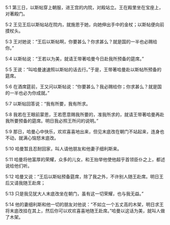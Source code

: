 <a id="1"></a>5:1  第三日，以斯帖穿上朝服，进王宫的内院，对殿站立。王在殿里坐在宝座上，对著殿门。  

<a id="2"></a>5:2  王见王后以斯帖站在院内，就施恩于她，向她伸出手中的金杖；以斯帖便向前摸杖头。  

<a id="3"></a>5:3  王对她说：“王后以斯帖啊，你要甚么？你求甚么？就是国的一半也必赐给你。”  

<a id="4"></a>5:4  以斯帖说：“王若以为美，就请王带著哈曼今日赴我所预备的筵席。”  

<a id="5"></a>5:5  王说：“叫哈曼速速照以斯帖的话去行。”于是，王带著哈曼赴以斯帖所预备的筵席。  

<a id="6"></a>5:6  在酒席筵前，王又问以斯帖说：“你要甚么？我必赐给你；你求甚么？就是国的一半也必为你成就。”  

<a id="7"></a>5:7  以斯帖回答说：“我有所要，我有所求。  

<a id="8"></a>5:8  我若在王眼前蒙恩，王若愿意赐我所要的，准我所求的，就请王带著哈曼再赴我所要预备的筵席。明日我必照王所问的说明。”  

<a id="9"></a>5:9  那日，哈曼心中快乐，欢欢喜喜地出来，但见末底改在朝门不站起来，连身也不动，就满心恼怒末底改。  

<a id="10"></a>5:10  哈曼暂且忍耐回家，叫人请他朋友和他妻子细利斯来。  

<a id="11"></a>5:11  哈曼将他富厚的荣耀，众多的儿女，和王抬举他使他超乎首领臣仆之上，都述说给他们听。  

<a id="12"></a>5:12  哈曼又说：“王后以斯帖预备筵席，除了我之外，不许别人随王赴席。明日王后又请我随王赴席；　  

<a id="13"></a>5:13  只是我见犹大人末底改坐在朝门，虽有这一切荣耀，也与我无益。”  

<a id="14"></a>5:14  他的妻细利斯和他一切的朋友对他说：“不如立一个五丈高的木架，明日求王将末底改挂在其上，然后你可以欢欢喜喜地随王赴席。”哈曼以这话为美，就叫人做了木架。  
